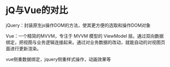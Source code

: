 jQ与Vue的对比
===

jQuery：封装原生js操作DOM的方法，使其更方便的选取和操作DOM对象

Vue：一个精简的MVVM，专注于 MVVM 模型的 ViewModel 层。通过双向数据绑定，把视图与业务逻辑连接起来。通过对业务数据的改动，就能自动的对视图页面进行更新渲染。



vue侧重数据绑定，jquery侧重样式操作，动画效果等
